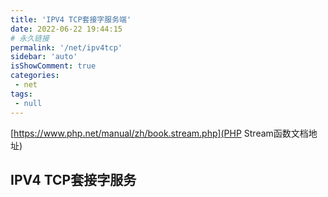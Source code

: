 ```yaml
---
title: 'IPV4 TCP套接字服务端'
date: 2022-06-22 19:44:15
# 永久链接
permalink: '/net/ipv4tcp'
sidebar: 'auto'
isShowComment: true
categories:
 - net
tags:
 - null
---
```




[https://www.php.net/manual/zh/book.stream.php](PHP Stream函数文档地址)

## IPV4 TCP套接字服务



```php
```

